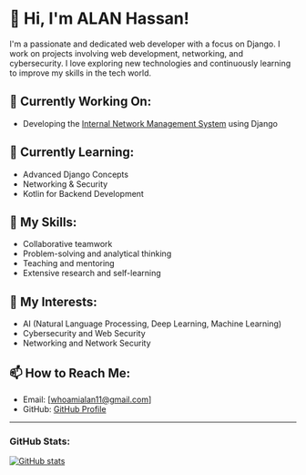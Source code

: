 # 👋 Hi, I'm ALAN Hassan!

I'm a passionate and dedicated web developer with a focus on Django. I work on projects involving web development, networking, and cybersecurity. I love exploring new technologies and continuously learning to improve my skills in the tech world.

## 🔭 Currently Working On:
- Developing the [Internal Network Management System](link-to-project) using Django

## 🌱 Currently Learning:
- Advanced Django Concepts
- Networking & Security
- Kotlin for Backend Development

## 💼 My Skills:
- Collaborative teamwork
- Problem-solving and analytical thinking
- Teaching and mentoring
- Extensive research and self-learning

## 🧠 My Interests:
- AI (Natural Language Processing, Deep Learning, Machine Learning)
- Cybersecurity and Web Security
- Networking and Network Security

## 📫 How to Reach Me:
- Email: [whoamialan11@gmail.com]
- GitHub: [GitHub Profile](https://github.com/alanhasn)

---

### GitHub Stats:
[![GitHub stats](https://github-readme-stats.vercel.app/api?username=ALANHassan&show_icons=true&theme=radical)](https://github.com/ALANHassan)
